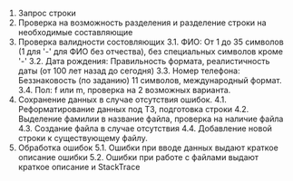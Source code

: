 1. Запрос строки
2. Проверка на возможность разделения и разделение строки на необходимые составляющие
3. Проверка валидности состовляющих
	3.1. ФИО:
		От 1 до 35 символов (1 для '-' для ФИО без отчества), без специальных символов кроме '-'
	3.2. Дата рождения:
		Правильность формата, реалистичность даты (от 100 лет назад до сегодня)
	3.3. Номер телефона:
		Беззнаковость (по заданию) 11 символов, международный формат.
	3.4. Пол:
		f или m, проверка на 2 возможных варианта.
4. Сохранение данных в случае отсутствия ошибок.
	4.1. Реформатирование данных под ТЗ, подготовка строки
	4.2. Выделение фамилии в название файла, проверка на наличие файла
	4.3. Создание файла в случае отсутствия
	4.4. Добавление новой строки к существующему файлу.
5. Обработка ошибок
	5.1. Ошибки при вводе данных выдают краткое описание ошибки
	5.2. Ошибки при работе с файлами выдают краткое описание и StackTrace
